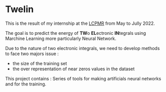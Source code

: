 # Twelin

This is the result of my internship at the [LCPMR](https://lcpmr.cnrs.fr/)
from May to Jully 2022.

The goal is to predict the energy of **TW**o **EL**ectronic **IN**tegrals using
Marchine Learning more particularly Neural Network.

Due to the nature of two electronic integrals, we need to develop methods to face
two majors issue :
- the size of the training set
- the over representation of near zeros values in the dataset

This project contains :
Series of tools for making artificials neural networks and for the training.
